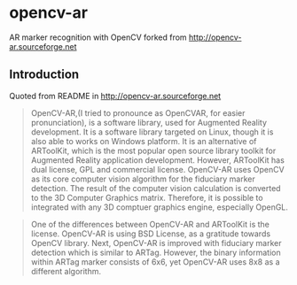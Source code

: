 opencv-ar
=========

AR marker recognition with OpenCV forked from http://opencv-ar.sourceforge.net

Introduction
------------

Quoted from README in http://opencv-ar.sourceforge.net

> OpenCV-AR,(I tried to pronounce as OpenCVAR, for easier pronunciation), is a software library, used for Augmented Reality development. It is a software library targeted on Linux, though it is also able to works on Windows platform. It is an alternative of ARToolKit, which is the most popular open source library toolkit for Augmented Reality application development. However, ARToolKit has dual license, GPL and commercial license. OpenCV-AR uses OpenCV as its core computer vision algorithm for the fiduciary marker detection. The result of the computer vision calculation is converted to the 3D Computer Graphics matrix. Therefore, it is possible to integrated with any 3D comptuer graphics engine, especially OpenGL.

> One of the differences between OpenCV-AR and ARToolKit is the license. OpenCV-AR is using BSD License, as a gratitude towards OpenCV library. Next, OpenCV-AR is improved with fiduciary marker detection which is similar to ARTag. However, the binary information within ARTag marker consists of 6x6, yet OpenCV-AR uses 8x8 as a different algorithm.
